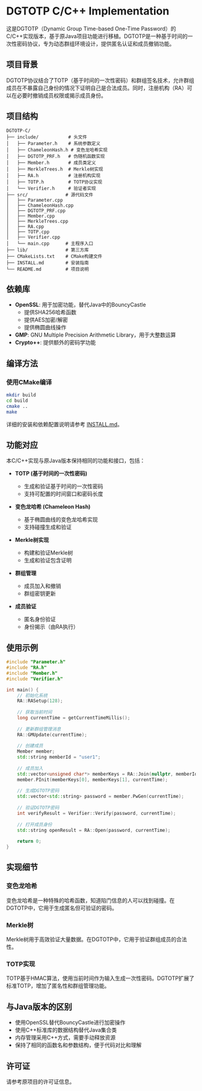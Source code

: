 # DGTOTP C/C++ Implementation

这是DGTOTP（Dynamic Group Time-based One-Time Password）的C/C++实现版本，基于原Java项目功能进行移植。DGTOTP是一种基于时间的一次性密码协议，专为动态群组环境设计，提供匿名认证和成员撤销功能。

## 项目背景

DGTOTP协议结合了TOTP（基于时间的一次性密码）和群组签名技术，允许群组成员在不暴露自己身份的情况下证明自己是合法成员。同时，注册机构（RA）可以在必要时撤销成员权限或揭示成员身份。

## 项目结构

```
DGTOTP-C/
├── include/           # 头文件
│   ├── Parameter.h    # 系统参数定义
│   ├── ChameleonHash.h # 变色龙哈希实现
│   ├── DGTOTP_PRF.h   # 伪随机函数实现
│   ├── Member.h       # 成员类定义
│   ├── MerkleTrees.h  # Merkle树实现
│   ├── RA.h           # 注册机构实现
│   ├── TOTP.h         # TOTP协议实现
│   └── Verifier.h     # 验证者实现
├── src/              # 源代码文件
│   ├── Parameter.cpp
│   ├── ChameleonHash.cpp
│   ├── DGTOTP_PRF.cpp
│   ├── Member.cpp
│   ├── MerkleTrees.cpp
│   ├── RA.cpp
│   ├── TOTP.cpp
│   ├── Verifier.cpp
│   └── main.cpp      # 主程序入口
├── lib/              # 第三方库
├── CMakeLists.txt    # CMake构建文件
├── INSTALL.md        # 安装指南
└── README.md         # 项目说明
```

## 依赖库

- **OpenSSL**: 用于加密功能，替代Java中的BouncyCastle
  - 提供SHA256哈希函数
  - 提供AES加密/解密
  - 提供椭圆曲线操作
- **GMP**: GNU Multiple Precision Arithmetic Library，用于大整数运算
- **Crypto++**: 提供额外的密码学功能

## 编译方法

### 使用CMake编译

```bash
mkdir build
cd build
cmake ..
make
```

详细的安装和依赖配置说明请参考 [INSTALL.md](INSTALL.md)。

## 功能对应

本C/C++实现与原Java版本保持相同的功能和接口，包括：

- **TOTP (基于时间的一次性密码)**
  - 生成和验证基于时间的一次性密码
  - 支持可配置的时间窗口和密码长度

- **变色龙哈希 (Chameleon Hash)**
  - 基于椭圆曲线的变色龙哈希实现
  - 支持碰撞生成和验证

- **Merkle树实现**
  - 构建和验证Merkle树
  - 生成和验证包含证明

- **群组管理**
  - 成员加入和撤销
  - 群组密钥更新

- **成员验证**
  - 匿名身份验证
  - 身份揭示（由RA执行）

## 使用示例

```cpp
#include "Parameter.h"
#include "RA.h"
#include "Member.h"
#include "Verifier.h"

int main() {
    // 初始化系统
    RA::RASetup(128);
    
    // 获取当前时间
    long currentTime = getCurrentTimeMillis();
    
    // 更新群组管理消息
    RA::GMUpdate(currentTime);
    
    // 创建成员
    Member member;
    std::string memberId = "user1";
    
    // 成员加入
    std::vector<unsigned char*> memberKeys = RA::Join(nullptr, memberId, currentTime);
    member.PInit(memberKeys[0], memberKeys[1], currentTime);
    
    // 生成DGTOTP密码
    std::vector<std::string> password = member.PwGen(currentTime);
    
    // 验证DGTOTP密码
    int verifyResult = Verifier::Verify(password, currentTime);
    
    // 打开成员身份
    std::string openResult = RA::Open(password, currentTime);
    
    return 0;
}
```

## 实现细节

### 变色龙哈希

变色龙哈希是一种特殊的哈希函数，知道陷门信息的人可以找到碰撞。在DGTOTP中，它用于生成匿名但可验证的密码。

### Merkle树

Merkle树用于高效验证大量数据。在DGTOTP中，它用于验证群组成员的合法性。

### TOTP实现

TOTP基于HMAC算法，使用当前时间作为输入生成一次性密码。DGTOTP扩展了标准TOTP，增加了匿名性和群组管理功能。

## 与Java版本的区别

- 使用OpenSSL替代BouncyCastle进行加密操作
- 使用C++标准库的数据结构替代Java集合类
- 内存管理采用C++方式，需要手动释放资源
- 保持了相同的函数名和参数结构，便于代码对比和理解

## 许可证

请参考原项目的许可证信息。